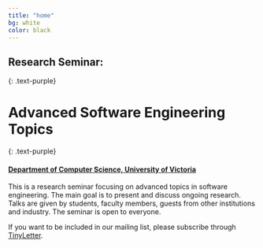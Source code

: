 ```yaml
---
title: "home"
bg: white
color: black
---
```


## Research Seminar:
{: .text-purple}

# Advanced Software Engineering Topics
{: .text-purple}

#### [Department of Computer Science, University of Victoria](https://www.csc.uvic.ca/)

This is a research seminar focusing on advanced topics in software engineering. The main goal is to present and discuss ongoing research.
Talks are given by students, faculty members, guests from other institutions and industry. The seminar is open to everyone.  

If you want to be included in our mailing list, please subscribe through [TinyLetter](http://tinyletter.com/research-seminar).
